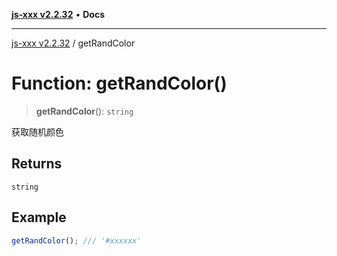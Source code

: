 [**js-xxx v2.2.32**](../README.md) • **Docs**

***

[js-xxx v2.2.32](../README.md) / getRandColor

# Function: getRandColor()

> **getRandColor**(): `string`

获取随机颜色

## Returns

`string`

## Example

```ts
getRandColor(); /// '#xxxxxx'
```
